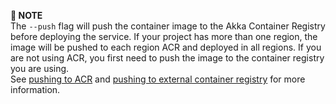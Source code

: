 **📌 NOTE**\
The `--push` flag will push the container image to the Akka Container Registry before deploying the service. If your project has more than one region, the image will be pushed to each region ACR and deployed in all regions. If you are not using ACR, you first need to push the image to the container registry you are using.\
See [pushing to ACR](#_pushing_to_acr) and [pushing to external container registry](#_pushing_to_ext_cr) for more information.
